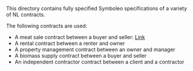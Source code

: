 This directory contains fully specified Symboleo specifications of a variety of NL contracts.

The following contracts are used:
- A meat sale contract between a buyer and seller: [Link](https://github.com/reganmeloche/symboleo-nlp/tree/main/app/templates/meat_sale/t_raw)
- A rental contract between a renter and owner
- A property management contract between an owner and manager
- A biomass supply contract between a buyer and seller
- An independent contractor contract between a client and a contractor

